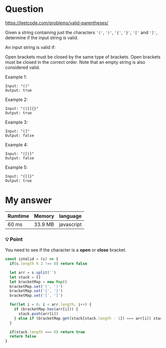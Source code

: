 # Question

https://leetcode.com/problems/valid-parentheses/

Given a string containing just the characters `'('`, `')'`, `'{'`, `'}'`, `'['` and `']'`, determine if the input string is valid.

An input string is valid if:

Open brackets must be closed by the same type of brackets.
Open brackets must be closed in the correct order.
Note that an empty string is also considered valid.

Example 1:
```
Input: "()"
Output: true
```
Example 2:
```
Input: "()[]{}"
Output: true
```
Example 3:
```
Input: "(]"
Output: false
```
Example 4:
```
Input: "([)]"
Output: false
```
Example 5:
```
Input: "{[]}"
Output: true
```

# My answer

|Rumtime|Memory|language|
|----|-----|-----|
|60 ms|33.9 MB|javascript|

### 💡 Point

You need to see if the character is a **open** or **close** bracket.

```javascript
const isValid = (s) => {
  if(s.length % 2 !== 0) return false

  let arr = s.split('')
  let stack = []
  let bracketMap = new Map()
  bracketMap.set('(', ')')
  bracketMap.set('{', '}')
  bracketMap.set('[', ']')

  for(let i = 0; i < arr.length; i++) {
    if (bracketMap.has(arr[i])) {
      stack.push(arr[i])
    } else if (bracketMap.get(stack[stack.length - 1]) === arr[i]) stack.pop()
  }

  if(stack.length === 0) return true
  return false
}
```
